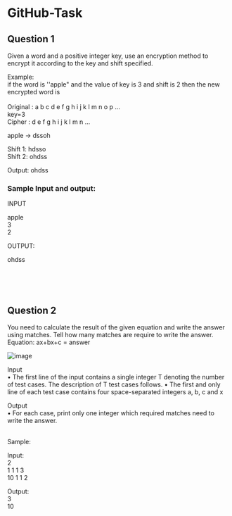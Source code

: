 # GitHub-Task



## Question 1

Given a word and a positive integer key, use an encryption method to encrypt it according to the key and shift specified.

Example:<br>
if the word is ''apple"  and the value of key is 3 and shift is 2 then the new encrypted word is<br><br>
Original : a b c d e f g h i j k l m n o p ...<br>
key=3<br>
Cipher   : d e f g h i j k l m n ...

apple -> dssoh

Shift 1: hdsso<br>
Shift 2: ohdss

Output: ohdss

### Sample Input and output:

INPUT

apple<br>
3<br>
2

OUTPUT:

ohdss



<br><br><br>
## Question 2

You need to calculate the result of the given equation and write the answer using matches. Tell how many matches are require to write the answer.
Equation:     ax+bx+c = answer

![image](https://user-images.githubusercontent.com/77994881/170823192-2015db58-e1ed-4228-8a90-0268029dc004.png)

 

Input<br>
•	The first line of the input contains a single integer T denoting the number of test cases. The description of T test cases follows.
•	The first and only line of each test case contains four space-separated integers a, b, c and x


Output<br>
•	For each case, print only one integer  which required matches need to write the answer.

<br>
Sample:

Input:<br>
2<br>
1 1 1 3<br>
10 1 1 2<br>

Output:<br>
3<br>
10
